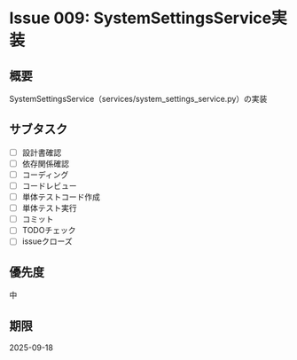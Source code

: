 # Issue 009: SystemSettingsService実装

## 概要
SystemSettingsService（services/system_settings_service.py）の実装

## サブタスク
- [ ] 設計書確認
- [ ] 依存関係確認
- [ ] コーディング
- [ ] コードレビュー
- [ ] 単体テストコード作成
- [ ] 単体テスト実行
- [ ] コミット
- [ ] TODOチェック
- [ ] issueクローズ

## 優先度
中

## 期限
2025-09-18
